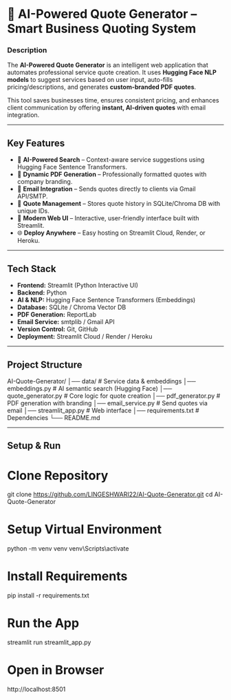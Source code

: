 # 🚀 AI-Powered Quote Generator – Smart Business Quoting System  

### **Description**  
The **AI-Powered Quote Generator** is an intelligent web application that automates professional service quote creation. It uses **Hugging Face NLP models** to suggest services based on user input, auto-fills pricing/descriptions, and generates **custom-branded PDF quotes**.  

This tool saves businesses time, ensures consistent pricing, and enhances client communication by offering **instant, AI-driven quotes** with email integration.  

---

## **Key Features**  
- 🤖 **AI-Powered Search** – Context-aware service suggestions using Hugging Face Sentence Transformers.  
- 📄 **Dynamic PDF Generation** – Professionally formatted quotes with company branding.  
- 📧 **Email Integration** – Sends quotes directly to clients via Gmail API/SMTP.  
- 💾 **Quote Management** – Stores quote history in SQLite/Chroma DB with unique IDs.  
- 🎨 **Modern Web UI** – Interactive, user-friendly interface built with Streamlit.  
- 🌐 **Deploy Anywhere** – Easy hosting on Streamlit Cloud, Render, or Heroku.  

---

## **Tech Stack**  
- **Frontend:** Streamlit (Python Interactive UI)  
- **Backend:** Python  
- **AI & NLP:** Hugging Face Sentence Transformers (Embeddings)  
- **Database:** SQLite / Chroma Vector DB  
- **PDF Generation:** ReportLab  
- **Email Service:** smtplib / Gmail API  
- **Version Control:** Git, GitHub  
- **Deployment:** Streamlit Cloud / Render / Heroku  

---

## **Project Structure**  
AI-Quote-Generator/
│── data/ # Service data & embeddings
│── embeddings.py # AI semantic search (Hugging Face)
│── quote_generator.py # Core logic for quote creation
│── pdf_generator.py # PDF generation with branding
│── email_service.py # Send quotes via email
│── streamlit_app.py # Web interface
│── requirements.txt # Dependencies
└── README.md


---

## **Setup & Run**  
# Clone Repository
git clone https://github.com/LINGESHWARI22/AI-Quote-Generator.git
cd AI-Quote-Generator

# Setup Virtual Environment
python -m venv venv
venv\Scripts\activate  

# Install Requirements
pip install -r requirements.txt

# Run the App
streamlit run streamlit_app.py

# Open in Browser
http://localhost:8501
